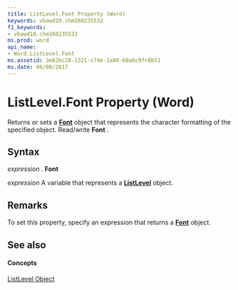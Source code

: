 ```yaml
---
title: ListLevel.Font Property (Word)
keywords: vbawd10.chm160235532
f1_keywords:
- vbawd10.chm160235532
ms.prod: word
api_name:
- Word.ListLevel.Font
ms.assetid: 3e62bc28-1321-c74e-1a00-68a6c9fc8b51
ms.date: 06/08/2017
---
```



# ListLevel.Font Property (Word)

Returns or sets a  **[Font](font-object-word.md)** object that represents the character formatting of the specified object. Read/write **Font** .


## Syntax

 _expression_ . **Font**

 _expression_ A variable that represents a **[ListLevel](listlevel-object-word.md)** object.


## Remarks

To set this property, specify an expression that returns a  **[Font](font-object-word.md)** object.


## See also


#### Concepts


[ListLevel Object](listlevel-object-word.md)

